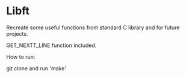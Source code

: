 # Libft
Recreate some useful functions from standard C library and for future projects.

GET_NEXTT_LINE function included.

How to run:

git clone and run 'make'
